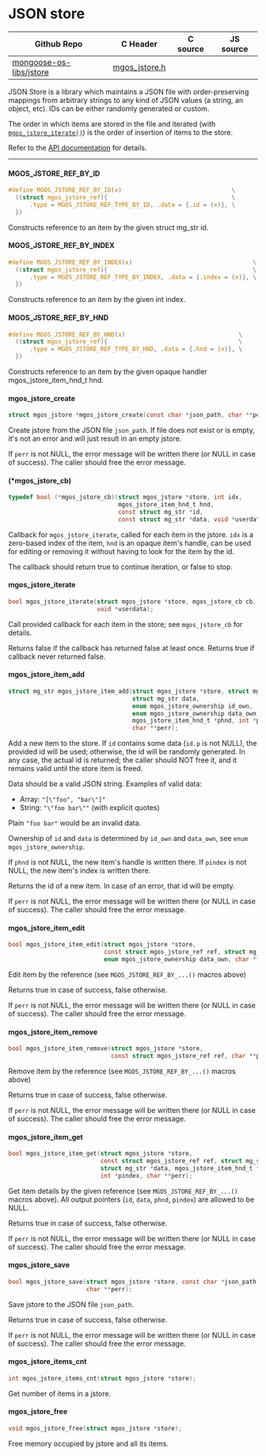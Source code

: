 # JSON store
| Github Repo | C Header | C source  | JS source |
| ----------- | -------- | --------  | ----------------- |
| [mongoose-os-libs/jstore](https://github.com/mongoose-os-libs/jstore) | [mgos_jstore.h](https://github.com/mongoose-os-libs/jstore/tree/master/include/mgos_jstore.h) | &nbsp;  | &nbsp;         |



JSON Store is a library which maintains a JSON file with order-preserving
mappings from arbitrary strings to any kind of JSON values (a string, an
object, etc). IDs can be either randomly generated or custom.

The order in which items are stored in the file and iterated (with
[`mgos_jstore_iterate()`](https://mongoose-os.com/docs/api/mgos_jstore.h.html#mgos_jstore_iterate))
is the order of insertion of items to the store.

Refer to the [API documentation](https://mongoose-os.com/docs/api/mgos_jstore.h.html)
for details.


 ----- 
#### MGOS_JSTORE_REF_BY_ID

```c
#define MGOS_JSTORE_REF_BY_ID(x)                               \
  ((struct mgos_jstore_ref){                                   \
      .type = MGOS_JSTORE_REF_TYPE_BY_ID, .data = {.id = (x)}, \
  })
```

Constructs reference to an item by the given struct mg_str id.
 
#### MGOS_JSTORE_REF_BY_INDEX

```c
#define MGOS_JSTORE_REF_BY_INDEX(x)                                  \
  ((struct mgos_jstore_ref){                                         \
      .type = MGOS_JSTORE_REF_TYPE_BY_INDEX, .data = {.index = (x)}, \
  })
```

Constructs reference to an item by the given int index.
 
#### MGOS_JSTORE_REF_BY_HND

```c
#define MGOS_JSTORE_REF_BY_HND(x)                                \
  ((struct mgos_jstore_ref){                                     \
      .type = MGOS_JSTORE_REF_TYPE_BY_HND, .data = {.hnd = (x)}, \
  })
```

Constructs reference to an item by the given opaque handler
mgos_jstore_item_hnd_t hnd.
 
#### mgos_jstore_create

```c
struct mgos_jstore *mgos_jstore_create(const char *json_path, char **perr);
```

Create jstore from the JSON file `json_path`. If file does not exist or
is empty, it's not an error and will just result in an empty jstore.

If `perr` is not NULL, the error message will be written there (or NULL
in case of success). The caller should free the error message.
 
#### (*mgos_jstore_cb)

```c
typedef bool (*mgos_jstore_cb)(struct mgos_jstore *store, int idx,
                               mgos_jstore_item_hnd_t hnd,
                               const struct mg_str *id,
                               const struct mg_str *data, void *userdata);
```

Callback for `mgos_jstore_iterate`, called for each item in the jstore.
`idx` is a zero-based index of the item, `hnd` is an opaque item's
handle, can be used for editing or removing it without having to look for
the item by the id.

The callback should return true to continue iteration, or false to stop.
 
#### mgos_jstore_iterate

```c
bool mgos_jstore_iterate(struct mgos_jstore *store, mgos_jstore_cb cb,
                         void *userdata);
```

Call provided callback for each item in the store; see `mgos_jstore_cb` for
details.

Returns false if the callback has returned false at least once. Returns true
if callback never returned false.
 
#### mgos_jstore_item_add

```c
struct mg_str mgos_jstore_item_add(struct mgos_jstore *store, struct mg_str id,
                                   struct mg_str data,
                                   enum mgos_jstore_ownership id_own,
                                   enum mgos_jstore_ownership data_own,
                                   mgos_jstore_item_hnd_t *phnd, int *pindex,
                                   char **perr);
```

Add a new item to the store. If `id` contains some data (`id.p` is not NULL),
the provided id will be used; otherwise, the id will be randomly generated.
In any case, the actual id is returned; the caller should NOT free it,
and it remains valid until the store item is freed.

Data should be a valid JSON string. Examples of valid data:

- Array: `"[\"foo", "bar\"]"`
- String: `"\"foo bar\""` (with explicit quotes)

Plain `"foo bar"` would be an invalid data.

Ownership of `id` and `data` is determined by `id_own` and `data_own`,
see `enum mgos_jstore_ownership`.

If `phnd` is not NULL, the new item's handle is written there.
If `pindex` is not NULL, the new item's index is written there.

Returns the id of a new item. In case of an error, that id will be empty.

If `perr` is not NULL, the error message will be written there (or NULL
in case of success). The caller should free the error message.
 
#### mgos_jstore_item_edit

```c
bool mgos_jstore_item_edit(struct mgos_jstore *store,
                           const struct mgos_jstore_ref ref, struct mg_str data,
                           enum mgos_jstore_ownership data_own, char **perr);
```

Edit item by the reference (see `MGOS_JSTORE_REF_BY_...()` macros above)

Returns true in case of success, false otherwise.

If `perr` is not NULL, the error message will be written there (or NULL
in case of success). The caller should free the error message.
 
#### mgos_jstore_item_remove

```c
bool mgos_jstore_item_remove(struct mgos_jstore *store,
                             const struct mgos_jstore_ref ref, char **perr);
```

Remove item by the reference (see `MGOS_JSTORE_REF_BY_...()` macros above)

Returns true in case of success, false otherwise.

If `perr` is not NULL, the error message will be written there (or NULL
in case of success). The caller should free the error message.
 
#### mgos_jstore_item_get

```c
bool mgos_jstore_item_get(struct mgos_jstore *store,
                          const struct mgos_jstore_ref ref, struct mg_str *id,
                          struct mg_str *data, mgos_jstore_item_hnd_t *phnd,
                          int *pindex, char **perr);
```

Get item details by the given reference (see `MGOS_JSTORE_REF_BY_...()`
macros above). All output pointers (`id`, `data`, `phnd`, `pindex`) are
allowed to be NULL.

Returns true in case of success, false otherwise.

If `perr` is not NULL, the error message will be written there (or NULL
in case of success). The caller should free the error message.
 
#### mgos_jstore_save

```c
bool mgos_jstore_save(struct mgos_jstore *store, const char *json_path,
                      char **perr);
```

Save jstore to the JSON file `json_path`.

Returns true in case of success, false otherwise.

If `perr` is not NULL, the error message will be written there (or NULL
in case of success). The caller should free the error message.
 
#### mgos_jstore_items_cnt

```c
int mgos_jstore_items_cnt(struct mgos_jstore *store);
```

Get number of items in a jstore.
 
#### mgos_jstore_free

```c
void mgos_jstore_free(struct mgos_jstore *store);
```

Free memory occupied by jstore and all its items.
 
